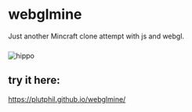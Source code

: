 # webglmine
Just another Mincraft clone attempt with js and webgl.
###
![hippo](https://media.tenor.com/images/83aab92e3eb5c24a5eaa7e95e2672752/tenor.gif)
## try it here:
https://plutphil.github.io/webglmine/
